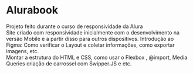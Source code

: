 # Alurabook
Projeto feito durante o curso de responsividade da Alura<br>
Site criado com responsividade inicialmente com o desenvolvimento na versão Mobile e a partir disso para outros dispositivos.
Introdução ao Figma: Como verificar o Layout e coletar informações, como exportar imagens, etc.<br>
Montar a estrutura do HTML e CSS, como usar o Flexbox , @import, Media Queries criação de carrossel com Swipper.JS e etc.

